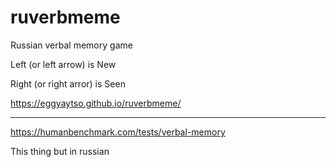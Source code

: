 # ruverbmeme
Russian verbal memory game

Left (or left arrow) is New

Right (or right arror) is Seen

https://eggyaytso.github.io/ruverbmeme/
_____________________________________
https://humanbenchmark.com/tests/verbal-memory

This thing but in russian
